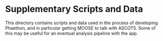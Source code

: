 # Supplementary Scripts and Data

This directory contains scripts and data used in the process of developing
Phaethon, and in particular getting MOOSE to talk with ASCOT5. Some of this may
be useful for an eventual analysis pipeline with the app.
